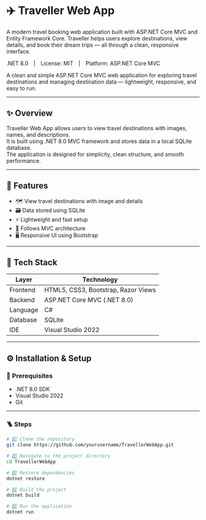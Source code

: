 # ✈️ Traveller Web App
A modern travel booking web application built with ASP.NET Core MVC and Entity Framework Core. Traveller helps users explore destinations, view details, and book their dream trips — all through a clean, responsive interface.


.NET 8.0 | License: MIT | Platform: ASP.NET Core MVC  

A clean and simple ASP.NET Core MVC web application for exploring travel destinations and managing destination data — lightweight, responsive, and easy to run.

---

## ✨ Overview
Traveller Web App allows users to view travel destinations with images, names, and descriptions.  
It is built using .NET 8.0 MVC framework and stores data in a local SQLite database.  
The application is designed for simplicity, clean structure, and smooth performance.

---

## 🚀 Features
- 🗺️ View travel destinations with image and details  
- 🗃️ Data stored using SQLite  
- ⚡ Lightweight and fast setup  
- 🧩 Follows MVC architecture  
- 🖥️ Responsive UI using Bootstrap  

---

## 🧩 Tech Stack
| Layer | Technology |
|--------|-------------|
| Frontend | HTML5, CSS3, Bootstrap, Razor Views |
| Backend | ASP.NET Core MVC (.NET 8.0) |
| Language | C# |
| Database | SQLite |
| IDE | Visual Studio 2022 |

---

## ⚙️ Installation & Setup

### 🧱 Prerequisites
- .NET 8.0 SDK  
- Visual Studio 2022  
- Git  

---

### 🪜 Steps

```bash
# 1️⃣ Clone the repository
git clone https://github.com/yourusername/TravellerWebApp.git

# 2️⃣ Navigate to the project directory
cd TravellerWebApp

# 3️⃣ Restore dependencies
dotnet restore

# 4️⃣ Build the project
dotnet build

# 5️⃣ Run the application
dotnet run
